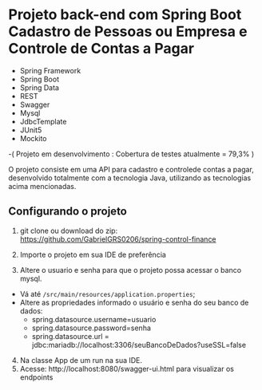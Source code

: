 
# Projeto back-end com Spring Boot Cadastro de Pessoas ou Empresa e Controle de Contas a Pagar

- Spring Framework
- Spring Boot
- Spring Data
- REST
- Swagger
- Mysql
- JdbcTemplate
- JUnit5
- Mockito

-( Projeto em desenvolvimento : Cobertura de testes atualmente = 79,3% )

O projeto consiste em uma API para cadastro e controlede contas a pagar, desenvolvido totalmente com a tecnologia Java, utilizando as tecnologias acima mencionadas.


## Configurando o projeto

1) git clone ou download do zip: https://github.com/GabrielGRS0206/spring-control-finance

2) Importe o projeto em sua IDE de preferência

3) Altere o usuario e senha para que o projeto possa acessar o banco mysql. 
  * Vá até `/src/main/resources/application.properties`;
  * Altere as propriedades informado o usuário e senha do seu banco de dados: 
    - spring.datasource.username=usuario
    - spring.datasource.password=senha
    - spring.datasource.url = jdbc:mariadb://localhost:3306/seuBancoDeDados?useSSL=false
4) Na classe App de um run na sua IDE.
5) Acesse: http://localhost:8080/swagger-ui.html para visualizar os endpoints





